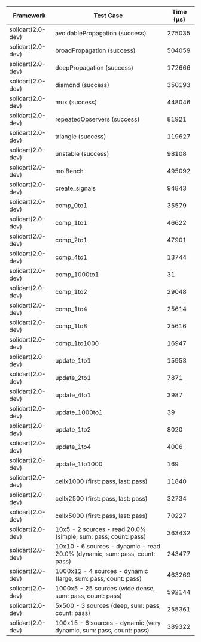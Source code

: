 | Framework | Test Case | Time (μs) |
| --- | --- | --- |
| solidart(2.0-dev) | avoidablePropagation (success) | 275035 |
| solidart(2.0-dev) | broadPropagation (success) | 504059 |
| solidart(2.0-dev) | deepPropagation (success) | 172666 |
| solidart(2.0-dev) | diamond (success) | 350193 |
| solidart(2.0-dev) | mux (success) | 448046 |
| solidart(2.0-dev) | repeatedObservers (success) | 81921 |
| solidart(2.0-dev) | triangle (success) | 119627 |
| solidart(2.0-dev) | unstable (success) | 98108 |
| solidart(2.0-dev) | molBench | 495092 |
| solidart(2.0-dev) | create_signals | 94843 |
| solidart(2.0-dev) | comp_0to1 | 35579 |
| solidart(2.0-dev) | comp_1to1 | 46622 |
| solidart(2.0-dev) | comp_2to1 | 47901 |
| solidart(2.0-dev) | comp_4to1 | 13744 |
| solidart(2.0-dev) | comp_1000to1 | 31 |
| solidart(2.0-dev) | comp_1to2 | 29048 |
| solidart(2.0-dev) | comp_1to4 | 25614 |
| solidart(2.0-dev) | comp_1to8 | 25616 |
| solidart(2.0-dev) | comp_1to1000 | 16947 |
| solidart(2.0-dev) | update_1to1 | 15953 |
| solidart(2.0-dev) | update_2to1 | 7871 |
| solidart(2.0-dev) | update_4to1 | 3987 |
| solidart(2.0-dev) | update_1000to1 | 39 |
| solidart(2.0-dev) | update_1to2 | 8020 |
| solidart(2.0-dev) | update_1to4 | 4006 |
| solidart(2.0-dev) | update_1to1000 | 169 |
| solidart(2.0-dev) | cellx1000 (first: pass, last: pass) | 11840 |
| solidart(2.0-dev) | cellx2500 (first: pass, last: pass) | 32734 |
| solidart(2.0-dev) | cellx5000 (first: pass, last: pass) | 70227 |
| solidart(2.0-dev) | 10x5 - 2 sources - read 20.0% (simple, sum: pass, count: pass) | 363432 |
| solidart(2.0-dev) | 10x10 - 6 sources - dynamic - read 20.0% (dynamic, sum: pass, count: pass) | 243477 |
| solidart(2.0-dev) | 1000x12 - 4 sources - dynamic (large, sum: pass, count: pass) | 463269 |
| solidart(2.0-dev) | 1000x5 - 25 sources (wide dense, sum: pass, count: pass) | 592144 |
| solidart(2.0-dev) | 5x500 - 3 sources (deep, sum: pass, count: pass) | 255361 |
| solidart(2.0-dev) | 100x15 - 6 sources - dynamic (very dynamic, sum: pass, count: pass) | 389322 |
